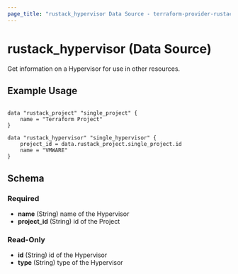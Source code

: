 ```yaml
---
page_title: "rustack_hypervisor Data Source - terraform-provider-rustack"
---
```

# rustack_hypervisor (Data Source)

Get information on a Hypervisor for use in other resources. 

## Example Usage

```hcl

data "rustack_project" "single_project" {
    name = "Terraform Project"
}

data "rustack_hypervisor" "single_hypervisor" {
    project_id = data.rustack_project.single_project.id
    name = "VMWARE"
}

```

## Schema

### Required

- **name** (String) name of the Hypervisor
- **project_id** (String) id of the Project

### Read-Only

- **id** (String) id of the Hypervisor
- **type** (String) type of the Hypervisor
